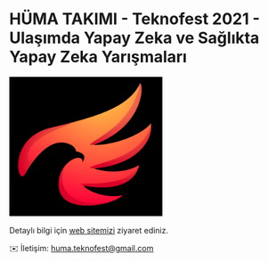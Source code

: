 # HÜMA TAKIMI - Teknofest 2021 - Ulaşımda Yapay Zeka ve Sağlıkta Yapay Zeka Yarışmaları
<img src="assets/images/huma.jpg"  height="250">

Detaylı bilgi için [web sitemizi](https://huma-teknofest.github.io/) ziyaret ediniz.

:envelope: İletişim: huma.teknofest@gmail.com
